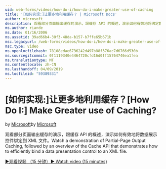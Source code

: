 ```yaml
---
uid: web-forms/videos/how-do-i/how-do-i-make-greater-use-of-caching
title: '[如何实现:]让更多地利用缓存？ | Microsoft Docs'
author: microsoft
description: 观看部分页面输出缓存的演示，跟缓存 API 的概述，演示如何有效地将绑定数据演示...
ms.author: riande
ms.date: 01/16/2006
ms.assetid: 39ad66b4-30f3-48da-b157-b7ffe65b671b
msc.legacyurl: /web-forms/videos/how-do-i/how-do-i-make-greater-use-of-caching
msc.type: video
ms.openlocfilehash: 78108edae6736242d497b88f376ac7d6766d530b
ms.sourcegitcommit: 0f1119340e4464720cfd16d0ff15764746ea1fea
ms.translationtype: MT
ms.contentlocale: zh-CN
ms.lasthandoff: 04/09/2019
ms.locfileid: "59389331"
---
```

# <a name="how-do-i-make-greater-use-of-caching"></a><span data-ttu-id="7b3a0-104">[如何实现:]让更多地利用缓存？</span><span class="sxs-lookup"><span data-stu-id="7b3a0-104">[How Do I:] Make Greater use of Caching?</span></span>

<span data-ttu-id="7b3a0-105">by [Microsoft](https://github.com/microsoft)</span><span class="sxs-lookup"><span data-stu-id="7b3a0-105">by [Microsoft](https://github.com/microsoft)</span></span>

<span data-ttu-id="7b3a0-106">观看部分页面输出缓存的演示，跟缓存 API 的概述，演示如何有效地将数据展示控件绑定到 XML 文件。</span><span class="sxs-lookup"><span data-stu-id="7b3a0-106">Watch a demonstration of Partial-Page Output Caching, followed by an overview of the Cache API that demonstrates how to efficiently bind a data presentation control to an XML file.</span></span>

[<span data-ttu-id="7b3a0-107">&#9654;观看视频 （15 分钟）</span><span class="sxs-lookup"><span data-stu-id="7b3a0-107">&#9654; Watch video (15 minutes)</span></span>](https://channel9.msdn.com/Blogs/ASP-NET-Site-Videos/how-do-i-make-greater-use-of-caching)
